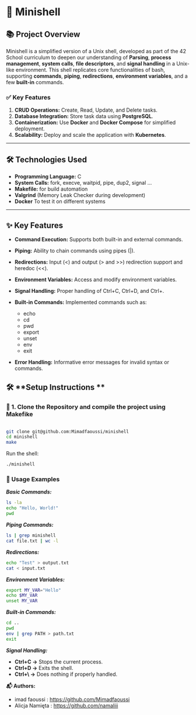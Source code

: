 # 🚀 **Minishell**

## 📚 **Project Overview**

Minishell is a simplified version of a Unix shell, developed as part of the 42 School curriculum to deepen our understanding of **Parsing**, **process management**, **system calls**, **file descriptors**, and **signal handling** in a Unix-like environment. This shell replicates core functionalities of bash, supporting **commands**, **piping**, **redirections**, **environment variables**, and a few **built-in** commands.



### ✅ **Key Features**
1. **CRUD Operations:** Create, Read, Update, and Delete tasks.  
2. **Database Integration:** Store task data using **PostgreSQL**.  
3. **Containerization:** Use **Docker** and **Docker Compose** for simplified deployment.  
4. **Scalability:** Deploy and scale the application with **Kubernetes**.  

---

## 🛠️ Technologies Used

- **Programming Language:** C  
- **System Calls:** fork, execve, waitpid, pipe, dup2, signal ...
- **Makefile:** for build automation  
- **Valgrind** (Memory Leak Checker during development)
- **Docker** To test it on different systems
---

## ✨ Key Features
- **Command Execution:** Supports both built-in and external commands.
- **Piping:** Ability to chain commands using pipes (|).
- **Redirections:** Input (<) and output (> and >>) redirection support and heredoc (<<).
- **Environment Variables:** Access and modify environment variables.
- **Signal Handling:** Proper handling of Ctrl+C, Ctrl+D, and Ctrl+\.
- **Built-in Commands:** Implemented commands such as: 


  - echo
  - cd
  - pwd
  - export
  - unset
  - env
  - exit
- **Error Handling:** Informative error messages for invalid syntax or commands.

## 🛠️ **Setup Instructions **

### 📑 1. Clone the Repository and compile the project using Makefike


```bash

git clone git@github.com:Mimadfaoussi/minishell
cd minishell
make
```

Run the shell:
```bash
./minishell
```


### 📝 Usage Examples

***Basic Commands:***

```bash
ls -la
echo "Hello, World!"
pwd
```

***Piping Commands:***

```bash
ls | grep minishell
cat file.txt | wc -l
```

***Redirections:***

```bash
echo "Test" > output.txt
cat < input.txt
```

***Environment Variables:***

```bash
export MY_VAR="Hello"
echo $MY_VAR
unset MY_VAR
```

***Built-in Commands:***

```bash
cd ..
pwd
env | grep PATH > path.txt
exit
```


***Signal Handling:***

- **Ctrl+C →** Stops the current process.
- **Ctrl+D →** Exits the shell.
- **Ctrl+\ →** Does nothing if properly handled.



**📬 Authors:**
- imad faoussi : https://github.com/Mimadfaoussi
- Alicja Namięta : https://github.com/namaliii